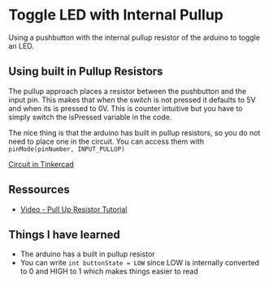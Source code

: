 # Toggle LED with Internal Pullup

Using a pushbutton with the internal pullup resistor of the arduino to toggle an LED.

## Using built in Pullup Resistors

The pullup approach places a resistor between the pushbutton and the input pin. This makes that when the switch is not pressed it defaults to 5V and when its is pressed to 0V. This is counter intuitive but you have to simply switch the isPressed variable in the code.

The nice thing is that the arduino has built in pullup resistors, so you do not need to place one in the circuit. You can access them with `pinMode(pinNumber, INPUT_PULLUP)`

[Circuit in Tinkercad](https://www.tinkercad.com/things/jdlPhpqggOw-06-toggle-led-with-internal-pullup-241008)

## Ressources

- [Video - Pull Up Resistor Tutorial](https://www.youtube.com/watch?v=wxjerCHCEMg)

## Things I have learned

- The arduino has a built in pullup resistor
- You can write `int buttonState = LOW` since LOW is internally converted to 0 and HIGH to 1 which makes things easier to read